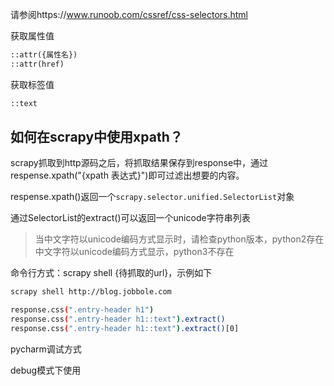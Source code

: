 请参阅https://www.runoob.com/cssref/css-selectors.html



获取属性值

```python
::attr({属性名})
::attr(href)
```

获取标签值

```python
::text
```



## 如何在scrapy中使用xpath？

scrapy抓取到http源码之后，将抓取结果保存到response中，通过respense.xpath("{xpath 表达式}")即可过滤出想要的内容。

respense.xpath()返回一个`scrapy.selector.unified.SelectorList`对象

通过SelectorList的extract()可以返回一个unicode字符串列表

> 当中文字符以unicode编码方式显示时，请检查python版本，python2存在中文字符以unicode编码方式显示，python3不存在

命令行方式：scrapy shell {待抓取的url}，示例如下

```bash
scrapy shell http://blog.jobbole.com

response.css(".entry-header h1")
response.css(".entry-header h1::text").extract()
response.css(".entry-header h1::text").extract()[0]
```



pycharm调试方式

debug模式下使用

